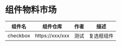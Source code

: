 # 组件物料市场

| 组件名 | 组件仓库 | 作者 | 描述 |
| ---- | ---- | ---- | ---- |
| checkbox | https://xxx/xxx | 测试 | 复选框组件 | 